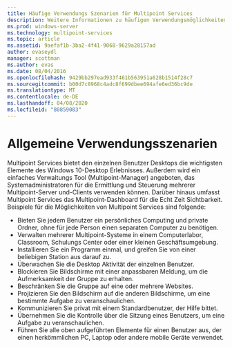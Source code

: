 ```yaml
---
title: Häufige Verwendungs Szenarien für Multipoint Services
description: Weitere Informationen zu häufigen Verwendungsmöglichkeiten für Multipoint Services
ms.prod: windows-server
ms.technology: multipoint-services
ms.topic: article
ms.assetid: 9aefaf1b-3ba2-4f41-9068-9629a28157ad
author: evaseydl
manager: scottman
ms.author: evas
ms.date: 08/04/2016
ms.openlocfilehash: 9429bb297ead933f461b563951a628b1514f28c7
ms.sourcegitcommit: b00d7c8968c4adc8f699dbee694afe6ed36bc9de
ms.translationtype: MT
ms.contentlocale: de-DE
ms.lasthandoff: 04/08/2020
ms.locfileid: "80859083"
---
```

# <a name="common-usage-scenarios"></a>Allgemeine Verwendungsszenarien
Multipoint Services bietet den einzelnen Benutzer Desktops die wichtigsten Elemente des Windows 10-Desktop Erlebnisses. Außerdem wird ein einfaches Verwaltungs Tool (Multipoint-Manager) angeboten, das Systemadministratoren für die Ermittlung und Steuerung mehrerer Multipoint-Server und-Clients verwenden können. Darüber hinaus umfasst Multipoint Services das Multipoint-Dashboard für die Echt Zeit Sichtbarkeit. Beispiele für die Möglichkeiten von Multipoint Services sind folgende:  
  
- Bieten Sie jedem Benutzer ein persönliches Computing und private Ordner, ohne für jede Person einen separaten Computer zu benötigen.  
- Verwalten mehrerer Multipoint-Systeme in einem Computerlabor, Classroom, Schulungs Center oder einer kleinen Geschäftsumgebung.  
- Installieren Sie ein Programm einmal, und greifen Sie von einer beliebigen Station aus darauf zu.  
- Überwachen Sie die Desktop Aktivität der einzelnen Benutzer.  
- Blockieren Sie Bildschirme mit einer anpassbaren Meldung, um die Aufmerksamkeit der Gruppe zu erhalten.  
- Beschränken Sie die Gruppe auf eine oder mehrere Websites.  
- Projizieren Sie den Bildschirm auf die anderen Bildschirme, um eine bestimmte Aufgabe zu veranschaulichen.  
- Kommunizieren Sie privat mit einem Standardbenutzer, der Hilfe bittet.  
- Übernehmen Sie die Kontrolle über die Sitzung eines Benutzers, um eine Aufgabe zu veranschaulichen.  
- Führen Sie alle oben aufgeführten Elemente für einen Benutzer aus, der einen herkömmlichen PC, Laptop oder andere mobile Geräte verwendet. 
